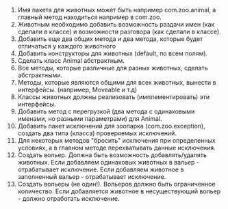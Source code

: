 1) Имя пакета для животных может быть например com.zoo.animal, а главный метод находиться например в com.zoo.
2) Животным необходимо добавить возможность раздачи имен (как сделали в классе) и возможности разговора (как сделали в классе).
3) Добавить еще два общих метода и два метода, которые будет отличаться у каждого животного
4) Добавить конструкторы для животных (default, по всем полям).
5) Сделать класс Animal абстрактным.
6) Все методы, которые различные для разных животных, сделать абстрактными.
7) Методы, которые являются общими для всех животных, вынести в интерфейсы. (например, Moveable и т.д)
8) Классы животных должны реализовать (имплементировать) эти интерфейсы.
9) Добавить метод с перегрузкой (два метода с одинаковыми именами, но разными параметрами) для Animal.
10) Добавить пакет исключений для зоопарка (com.zoo.exception), создать два типа (класса) проверяемых исключений.
11) Для некоторых методов "бросить" исключения при определенных условиях, а в главном методе перехватывать данные исключения.
12) Создать вольер. Должна быть возможность добавлять/удалять животных. Если добавляем одинаковых животных в вальер - отрабатывает исключение. Если добавляем животное в заполненный вальер - отрабатывает исключение. 
13) Создать вольеры (не один!). Вольеров должно быть ограниченное количество. Если добавляется животное в несуществующий вольер - должно отработать исключение.